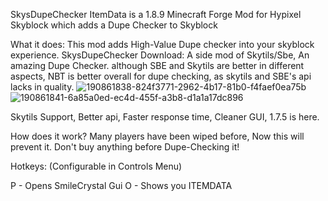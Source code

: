 SkysDupeChecker
ItemData is a 1.8.9 Minecraft Forge Mod for Hypixel Skyblock which adds a Dupe Checker to Skyblock

What it does:
This mod adds High-Value Dupe checker into your skyblock experience. SkysDupeChecker Download: A side mod of Skytils/Sbe, An amazing Dupe Checker. although SBE and Skytils are better in different aspects, NBT is better overall for dupe checking, as skytils and SBE's api lacks in quality.
![190861838-824f3771-2962-4b17-81b0-f4faef0ea75b](https://github.com/user-attachments/assets/4b3a66c6-4a57-46c3-b866-242ef07ccebe)
![190861841-6a85a0ed-ec4d-455f-a3b8-d1a1a17dc896](https://github.com/user-attachments/assets/19d091a4-4051-4085-9b0e-753485f2bf54)

Skytils Support, Better api, Faster response time, Cleaner GUI, 1.7.5 is here.

How does it work? Many players have been wiped before, Now this will prevent it. Don't buy anything before Dupe-Checking it!

Hotkeys: (Configurable in Controls Menu)

P - Opens SmileCrystal Gui O - Shows you ITEMDATA

